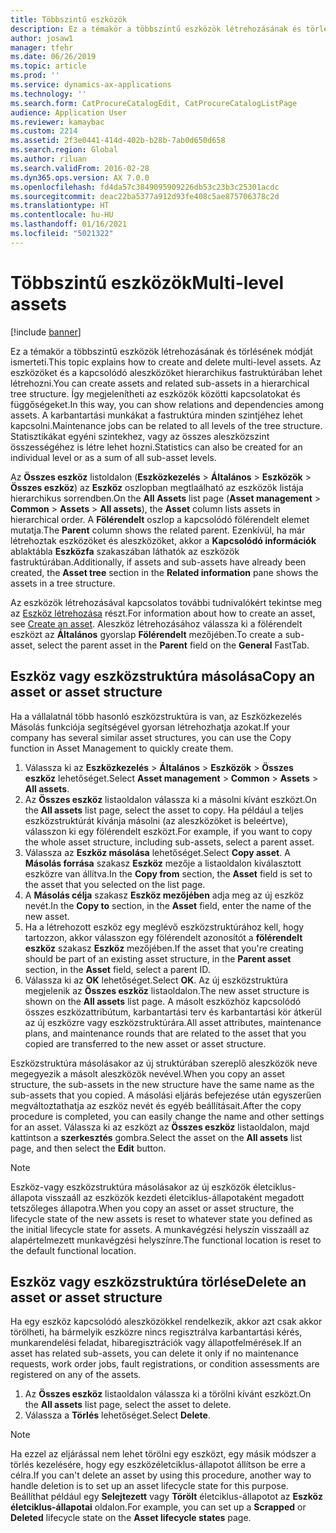 ```yaml
---
title: Többszintű eszközök
description: Ez a témakör a többszintű eszközök létrehozásának és törlésének módját ismerteti.
author: josaw1
manager: tfehr
ms.date: 06/26/2019
ms.topic: article
ms.prod: ''
ms.service: dynamics-ax-applications
ms.technology: ''
ms.search.form: CatProcureCatalogEdit, CatProcureCatalogListPage
audience: Application User
ms.reviewer: kamaybac
ms.custom: 2214
ms.assetid: 2f3e0441-414d-402b-b28b-7ab0d650d658
ms.search.region: Global
ms.author: riluan
ms.search.validFrom: 2016-02-28
ms.dyn365.ops.version: AX 7.0.0
ms.openlocfilehash: fd4da57c3849095909226db53c23b3c25301acdc
ms.sourcegitcommit: deac22ba5377a912d93fe408c5ae875706378c2d
ms.translationtype: HT
ms.contentlocale: hu-HU
ms.lasthandoff: 01/16/2021
ms.locfileid: "5021322"
---
```

# <a name="multi-level-assets"></a><span data-ttu-id="72d94-103">Többszintű eszközök</span><span class="sxs-lookup"><span data-stu-id="72d94-103">Multi-level assets</span></span>

[!include [banner](../../includes/banner.md)]

 

<span data-ttu-id="72d94-104">Ez a témakör a többszintű eszközök létrehozásának és törlésének módját ismerteti.</span><span class="sxs-lookup"><span data-stu-id="72d94-104">This topic explains how to create and delete multi-level assets.</span></span> <span data-ttu-id="72d94-105">Az eszközöket és a kapcsolódó aleszközöket hierarchikus fastruktúrában lehet létrehozni.</span><span class="sxs-lookup"><span data-stu-id="72d94-105">You can create assets and related sub-assets in a hierarchical tree structure.</span></span> <span data-ttu-id="72d94-106">Így megjelenítheti az eszközök közötti kapcsolatokat és függőségeket.</span><span class="sxs-lookup"><span data-stu-id="72d94-106">In this way, you can show relations and dependencies among assets.</span></span> <span data-ttu-id="72d94-107">A karbantartási munkákat a fastruktúra minden szintjéhez lehet kapcsolni.</span><span class="sxs-lookup"><span data-stu-id="72d94-107">Maintenance jobs can be related to all levels of the tree structure.</span></span> <span data-ttu-id="72d94-108">Statisztikákat egyéni szintekhez, vagy az összes aleszközszint összességéhez is létre lehet hozni.</span><span class="sxs-lookup"><span data-stu-id="72d94-108">Statistics can also be created for an individual level or as a sum of all sub-asset levels.</span></span>

<span data-ttu-id="72d94-109">Az **Összes eszköz** listoldalon (**Eszközkezelés** \> **Általános** \> **Eszközök** \> **Összes eszköz**) az **Eszköz** oszlopban megtlaálható az eszközök listája hierarchikus sorrendben.</span><span class="sxs-lookup"><span data-stu-id="72d94-109">On the **All Assets** list page (**Asset management** \> **Common** \> **Assets** \> **All assets**), the **Asset** column lists assets in hierarchical order.</span></span> <span data-ttu-id="72d94-110">A **Fölérendelt** oszlop a kapcsolódó fölérendelt elemet mutatja.</span><span class="sxs-lookup"><span data-stu-id="72d94-110">The **Parent** column shows the related parent.</span></span> <span data-ttu-id="72d94-111">Ezenkívül, ha már létrehoztak eszközöket és aleszközöket, akkor a **Kapcsolódó információk** ablaktábla **Eszközfa** szakaszában láthatók az eszközök fastruktúrában.</span><span class="sxs-lookup"><span data-stu-id="72d94-111">Additionally, if assets and sub-assets have already been created, the **Asset tree** section in the **Related information** pane shows the assets in a tree structure.</span></span>

<span data-ttu-id="72d94-112">Az eszközök létrehozásával kapcsolatos további tudnivalókért tekintse meg az [Eszköz létrehozása](../objects/create-an-object.md) részt.</span><span class="sxs-lookup"><span data-stu-id="72d94-112">For information about how to create an asset, see [Create an asset](../objects/create-an-object.md).</span></span> <span data-ttu-id="72d94-113">Aleszköz létrehozásához válassza ki a fölérendelt eszközt az **Általános** gyorslap **Fölérendelt** mezőjében.</span><span class="sxs-lookup"><span data-stu-id="72d94-113">To create a sub-asset, select the parent asset in the **Parent** field on the **General** FastTab.</span></span>

## <a name="copy-an-asset-or-asset-structure"></a><span data-ttu-id="72d94-114">Eszköz vagy eszközstruktúra másolása</span><span class="sxs-lookup"><span data-stu-id="72d94-114">Copy an asset or asset structure</span></span>

<span data-ttu-id="72d94-115">Ha a vállalatnál több hasonló eszközstruktúra is van, az Eszközkezelés Másolás funkciója segítségével gyorsan létrehozhatja azokat.</span><span class="sxs-lookup"><span data-stu-id="72d94-115">If your company has several similar asset structures, you can use the Copy function in Asset Management to quickly create them.</span></span>

1. <span data-ttu-id="72d94-116">Válassza ki az **Eszközkezelés** \> **Általános** \> **Eszközök** \> **Összes eszköz** lehetőséget.</span><span class="sxs-lookup"><span data-stu-id="72d94-116">Select **Asset management** \> **Common** \> **Assets** \> **All assets**.</span></span>
2. <span data-ttu-id="72d94-117">Az **Összes eszköz** listaoldalon válassza ki a másolni kívánt eszközt.</span><span class="sxs-lookup"><span data-stu-id="72d94-117">On the **All assets** list page, select the asset to copy.</span></span> <span data-ttu-id="72d94-118">Ha például a teljes eszközstruktúrát kívánja másolni (az aleszközöket is beleértve), válasszon ki egy fölérendelt eszközt.</span><span class="sxs-lookup"><span data-stu-id="72d94-118">For example, if you want to copy the whole asset structure, including sub-assets, select a parent asset.</span></span>
3. <span data-ttu-id="72d94-119">Válassza az **Eszköz másolása** lehetőséget.</span><span class="sxs-lookup"><span data-stu-id="72d94-119">Select **Copy asset**.</span></span> <span data-ttu-id="72d94-120">A **Másolás forrása** szakasz **Eszköz** mezője a listaoldalon kiválasztott eszközre van állítva.</span><span class="sxs-lookup"><span data-stu-id="72d94-120">In the **Copy from** section, the **Asset** field is set to the asset that you selected on the list page.</span></span>
4. <span data-ttu-id="72d94-121">A **Másolás célja** szakasz **Eszköz mezőjében** adja meg az új eszköz nevét.</span><span class="sxs-lookup"><span data-stu-id="72d94-121">In the **Copy to** section, in the **Asset** field, enter the name of the new asset.</span></span>
5. <span data-ttu-id="72d94-122">Ha a létrehozott eszköz egy meglévő eszközstruktúrához kell, hogy tartozzon, akkor válasszon egy fölérendelt azonosítót a **fölérendelt eszköz** szakasz **Eszköz** mezőjében.</span><span class="sxs-lookup"><span data-stu-id="72d94-122">If the asset that you're creating should be part of an existing asset structure, in the **Parent asset** section, in the **Asset** field, select a parent ID.</span></span>
6. <span data-ttu-id="72d94-123">Válassza ki az **OK** lehetőséget.</span><span class="sxs-lookup"><span data-stu-id="72d94-123">Select **OK**.</span></span> <span data-ttu-id="72d94-124">Az új eszközstruktúra megjelenik az **Összes eszköz** listaoldalon.</span><span class="sxs-lookup"><span data-stu-id="72d94-124">The new asset structure is shown on the **All assets** list page.</span></span> <span data-ttu-id="72d94-125">A másolt eszközhöz kapcsolódó összes eszközattribútum, karbantartási terv és karbantartási kör átkerül az új eszközre vagy eszközstruktúrára.</span><span class="sxs-lookup"><span data-stu-id="72d94-125">All asset attributes, maintenance plans, and maintenance rounds that are related to the asset that you copied are transferred to the new asset or asset structure.</span></span>

<span data-ttu-id="72d94-126">Eszközstruktúra másolásakor az új struktúrában szereplő aleszközök neve megegyezik a másolt aleszközök nevével.</span><span class="sxs-lookup"><span data-stu-id="72d94-126">When you copy an asset structure, the sub-assets in the new structure have the same name as the sub-assets that you copied.</span></span> <span data-ttu-id="72d94-127">A másolási eljárás befejezése után egyszerűen megváltoztathatja az eszköz nevét és egyéb beállításait.</span><span class="sxs-lookup"><span data-stu-id="72d94-127">After the copy procedure is completed, you can easily change the name and other settings for an asset.</span></span> <span data-ttu-id="72d94-128">Válassza ki az eszközt az **Összes eszköz** listaoldalon, majd kattintson a **szerkesztés** gombra.</span><span class="sxs-lookup"><span data-stu-id="72d94-128">Select the asset on the **All assets** list page, and then select the **Edit** button.</span></span>

> [!NOTE]
> <span data-ttu-id="72d94-129">Eszköz-vagy eszközstruktúra másolásakor az új eszközök életciklus-állapota visszaáll az eszközök kezdeti életciklus-állapotaként megadott tetszőleges állapotra.</span><span class="sxs-lookup"><span data-stu-id="72d94-129">When you copy an asset or asset structure, the lifecycle state of the new assets is reset to whatever state you defined as the initial lifecycle state for assets.</span></span> <span data-ttu-id="72d94-130">A munkavégzési helyszín visszaáll az alapértelmezett munkavégzési helyszínre.</span><span class="sxs-lookup"><span data-stu-id="72d94-130">The functional location is reset to the default functional location.</span></span>

## <a name="delete-an-asset-or-asset-structure"></a><span data-ttu-id="72d94-131">Eszköz vagy eszközstruktúra törlése</span><span class="sxs-lookup"><span data-stu-id="72d94-131">Delete an asset or asset structure</span></span>

<span data-ttu-id="72d94-132">Ha egy eszköz kapcsolódó aleszközökkel rendelkezik, akkor azt csak akkor törölheti, ha bármelyik eszközre nincs regisztrálva karbantartási kérés, munkarendelési feladat, hibaregisztrációk vagy állapotfelmérések.</span><span class="sxs-lookup"><span data-stu-id="72d94-132">If an asset has related sub-assets, you can delete it only if no maintenance requests, work order jobs, fault registrations, or condition assessments are registered on any of the assets.</span></span>

1. <span data-ttu-id="72d94-133">Az **Összes eszköz** listaoldalon válassza ki a törölni kívánt eszközt.</span><span class="sxs-lookup"><span data-stu-id="72d94-133">On the **All assets** list page, select the asset to delete.</span></span>
2. <span data-ttu-id="72d94-134">Válassza a **Törlés** lehetőséget.</span><span class="sxs-lookup"><span data-stu-id="72d94-134">Select **Delete**.</span></span>

> [!NOTE]
> <span data-ttu-id="72d94-135">Ha ezzel az eljárással nem lehet törölni egy eszközt, egy másik módszer a törlés kezelésére, hogy egy eszközéletciklus-állapotot állítson be erre a célra.</span><span class="sxs-lookup"><span data-stu-id="72d94-135">If you can't delete an asset by using this procedure, another way to handle deletion is to set up an asset lifecycle state for this purpose.</span></span> <span data-ttu-id="72d94-136">Beállíthat például egy **Selejtezett** vagy **Törölt** életciklus-állapotot az **Eszköz életciklus-állapotai** oldalon.</span><span class="sxs-lookup"><span data-stu-id="72d94-136">For example, you can set up a **Scrapped** or **Deleted** lifecycle state on the **Asset lifecycle states** page.</span></span>

